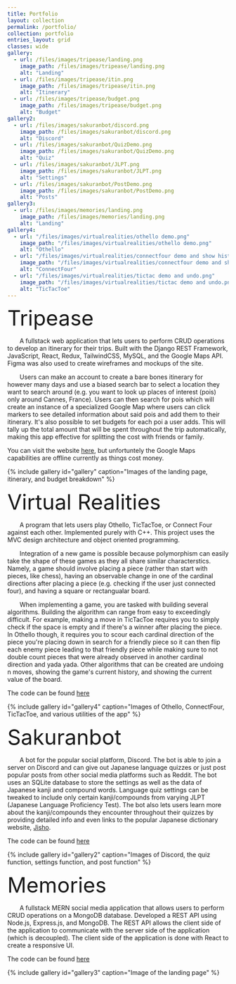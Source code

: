 ```yaml
---
title: Portfolio
layout: collection
permalink: /portfolio/
collection: portfolio
entries_layout: grid
classes: wide
gallery:
  - url: /files/images/tripease/landing.png
    image_path: /files/images/tripease/landing.png
    alt: "Landing"
  - url: /files/images/tripease/itin.png
    image_path: /files/images/tripease/itin.png
    alt: "Itinerary"
  - url: /files/images/tripease/budget.png
    image_path: /files/images/tripease/budget.png
    alt: "Budget"
gallery2:
  - url: /files/images/sakuranbot/discord.png
    image_path: /files/images/sakuranbot/discord.png
    alt: "Discord"
  - url: /files/images/sakuranbot/QuizDemo.png
    image_path: /files/images/sakuranbot/QuizDemo.png
    alt: "Quiz"
  - url: /files/images/sakuranbot/JLPT.png
    image_path: /files/images/sakuranbot/JLPT.png
    alt: "Settings"
  - url: /files/images/sakuranbot/PostDemo.png
    image_path: /files/images/sakuranbot/PostDemo.png
    alt: "Posts"
gallery3:
  - url: /files/images/memories/landing.png
    image_path: /files/images/memories/landing.png
    alt: "Landing"
gallery4:
  - url: "/files/images/virtualrealities/othello demo.png"
    image_path: "/files/images/virtualrealities/othello demo.png"
    alt: "Othello"
  - url: "/files/images/virtualrealities/connectfour demo and show history.png"
    image_path: "/files/images/virtualrealities/connectfour demo and show history.png"
    alt: "ConnectFour"
  - url: "/files/images/virtualrealities/tictac demo and undo.png"
    image_path: "/files/images/virtualrealities/tictac demo and undo.png"
    alt: "TicTacToe"
---
```


 <font size="15">Tripease</font> 

&emsp;&emsp;A fullstack web application that lets users to perform CRUD operations to develop an itinerary for their trips. Built with the Django REST Framework, JavaScript, React, Redux, TailwindCSS, MySQL, and the Google Maps API. Figma was also used to create wireframes and mockups of the site. 

&emsp;&emsp;Users can make an account to create a bare bones itinerary for however many days and use a biased search bar to select a location they want to search around (e.g. you want to look up places of interest (pois) only around Cannes, France). Users can then search for pois which will create an instance of a specialized Google Map where users can click markers to see detailed information about said pois and add them to their itinerary. It's also possible to set budgets for each poi a user adds. This will tally up the total amount that will be spent throughout the trip automatically, making this app effective for splitting the cost with friends or family.

You can visit the website [here](https://github.com/johnmarion1126/Tripease), but unfortuntely the Google Maps capabilities are offline currently as things cost money.  

{% include gallery id="gallery" caption="Images of the landing page, itinerary, and budget breakdown" %}

<font size="15">Virtual Realities</font> 


&emsp;&emsp;A program that lets users play Othello, TicTacToe, or Connect Four against each other. Implemented purely with C++. This project uses the MVC design architecture and object oriented programming.

&emsp;&emsp;Integration of a new game is possible because polymorphism can easily take the shape of these games as they all share similar characterstics. Namely, a game should involve placing a piece (rather than start with pieces, like chess), having an observable change in one of the cardinal directions after placing a piece (e.g. checking if the user just connected four), and having a square or rectangualar board.

&emsp;&emsp;When implementing a game, you are tasked with building several algorithms. Building the algorithm can range from easy to exceedingly difficult. For example, making a move in TicTacToe requires you to simply check if the space is empty and if there's a winner after placing the piece. In Othello though, it requires you to scour each cardinal direction of the piece you're placing down in search for a friendly piece so it can then flip each enemy piece leading to that friendly piece while making sure to not double count pieces that were already observed in another cardinal direction and yada yada. Other algorithms that can be created are undoing n moves, showing the game's current history, and showing the current value of the board.

The code can be found [here](https://github.com/Xronier/CECS-282/tree/master/VirtualRealities/VirtualRealities)

{% include gallery id="gallery4" caption="Images of Othello, ConnectFour, TicTacToe, and various utilities of the app" %}

<font size="15">Sakuranbot</font> 

&emsp;&emsp;A bot for the popular social platform, Discord. The bot is able to join a server on Discord and can give out Japanese language quizzes or just post popular posts from other social media platforms such as Reddit. The bot uses an SQLite database to store the settings as well as the data of Japanese kanji and compound words. Language quiz settings can be tweaked to include only certain kanji/compounds from varying JLPT (Japanese Language Proficiency Test). The bot also lets users learn more about the kanji/compounds they encounter throughout their quizzes by providing detailed info and even links to the popular Japanese dictionary website, [Jisho](https://jisho.org/).

The code can be found [here](https://github.com/Xronier/Sakuranbot)

{% include gallery id="gallery2" caption="Images of Discord, the quiz function, settings function, and post function" %}

<font size="15">Memories</font> 

&emsp;&emsp;A fullstack MERN social media application that allows users to perform CRUD operations on a MongoDB database. Developed a REST API using Node.js, Express.js, and MongoDB. The REST API allows the client side of the application to communicate with the server side of the application (which is decoupled). The client side of the application is done with React to create a responsive UI.

The code can be found [here](https://github.com/Xronier/memories_project)

{% include gallery id="gallery3" caption="Image of the landing page" %}
